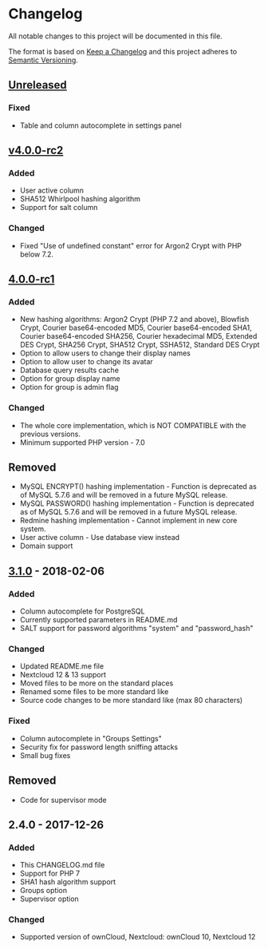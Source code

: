 # Changelog
All notable changes to this project will be documented in this file.

The format is based on [Keep a Changelog](http://keepachangelog.com/en/1.0.0/)
and this project adheres to [Semantic Versioning](http://semver.org/spec/v2.0.0.html).

## [Unreleased]
### Fixed
- Table and column autocomplete in settings panel

## [v4.0.0-rc2]
### Added
- User active column
- SHA512 Whirlpool hashing algorithm
- Support for salt column

### Changed
- Fixed "Use of undefined constant" error for Argon2 Crypt with PHP below 7.2.

## [4.0.0-rc1]
### Added
- New hashing algorithms: Argon2 Crypt (PHP 7.2 and above), Blowfish Crypt, Courier base64-encoded MD5, Courier base64-encoded SHA1,
  Courier base64-encoded SHA256, Courier hexadecimal MD5, Extended DES Crypt, SHA256 Crypt,
  SHA512 Crypt, SSHA512, Standard DES Crypt
- Option to allow users to change their display names
- Option to allow user to change its avatar 
- Database query results cache
- Option for group display name
- Option for group is admin flag

### Changed
- The whole core implementation, which is NOT COMPATIBLE with the previous versions.
- Minimum supported PHP version - 7.0

## Removed
- MySQL ENCRYPT() hashing implementation - Function is deprecated as of MySQL 5.7.6 and will be removed in a future MySQL release.
- MySQL PASSWORD() hashing implementation - Function is deprecated as of MySQL 5.7.6 and will be removed in a future MySQL release.
- Redmine hashing implementation - Cannot implement in new core system.
- User active column - Use database view instead
- Domain support

## [3.1.0] - 2018-02-06
### Added
- Column autocomplete for PostgreSQL
- Currently supported parameters in README.md
- SALT support for password algorithms "system" and "password_hash"

### Changed
- Updated README.me file
- Nextcloud 12 & 13 support
- Moved files to be more on the standard places
- Renamed some files to be more standard like
- Source code changes to be more standard like (max 80 characters)

### Fixed
- Column autocomplete in "Groups Settings"
- Security fix for password length sniffing attacks
- Small bug fixes

## Removed
- Code for supervisor mode

## 2.4.0 - 2017-12-26
### Added
- This CHANGELOG.md file
- Support for PHP 7
- SHA1 hash algorithm support
- Groups option
- Supervisor option

### Changed
- Supported version of ownCloud, Nextcloud: ownCloud 10, Nextcloud 12

[Unreleased]: https://github.com/nextcloud/user_sql/compare/v4.0.0-rc2...develop
[v4.0.0-rc2]: https://github.com/nextcloud/user_sql/compare/v4.0.0-rc1...v4.0.0-rc2
[4.0.0-rc1]: https://github.com/nextcloud/user_sql/compare/v3.1.0...v4.0.0-rc1
[3.1.0]: https://github.com/nextcloud/user_sql/compare/v2.4.0...v3.1.0
